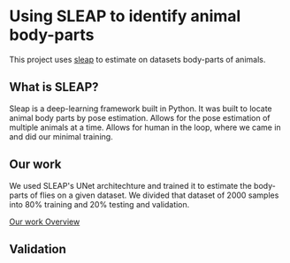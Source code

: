 # Using SLEAP to identify animal body-parts

This project uses [sleap](https://sleap.ai) to
estimate on datasets body-parts of animals.

## What is SLEAP?
Sleap is a deep-learning framework built in Python.
It was built to locate animal body parts by pose estimation.
Allows for the pose estimation of multiple animals at a time.
Allows for human in the loop, where we came in and did our minimal training.

## Our work

We used SLEAP's UNet architechture and trained it
to estimate the body-parts of flies on a given
dataset. We divided that dataset of 2000 samples into 
80% training and 20% testing and validation. 

[Our work Overview](Science_project.pdf)

## Validation
